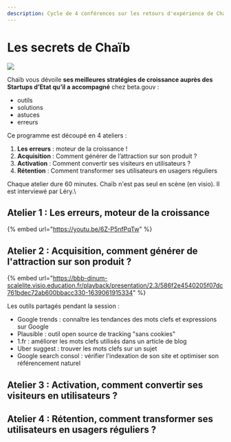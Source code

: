```yaml
---
description: Cycle de 4 conférences sur les retours d'expérience de Chaïb.
---
```


# Les secrets de Chaïb

![](<../../.gitbook/assets/upload\_732b47e6add044ae2e1f58fb6b07e059 (1).png>)

Chaïb vous dévoile **ses meilleures stratégies de croissance auprès des Startups d’Etat qu’il a accompagné** chez beta.gouv :

* outils
* solutions
* astuces
* erreurs

Ce programme est découpé en 4 ateliers :

1. **Les erreurs** : moteur de la croissance !
2. **Acquisition** : Comment générer de l’attraction sur son produit ?
3. **Activation** : Comment convertir ses visiteurs en utilisateurs ?
4. **Rétention** : Comment transformer ses utilisateurs en usagers réguliers

Chaque atelier dure 60 minutes. Chaïb n'est pas seul en scène (en visio). Il est interviewé par Léry.\


## Atelier 1 : Les erreurs, moteur de la croissance

{% embed url="https://youtu.be/6Z-P5nfPqTw" %}

## Atelier 2 : Acquisition, comment générer de l'attraction sur son produit ?

{% embed url="https://bbb-dinum-scalelite.visio.education.fr/playback/presentation/2.3/586f2e4540205f07dc761bdec72ab600bbacc330-1639061915334" %}

Les outils partagés pendant la session :&#x20;

* Google trends : connaître les tendances des mots clefs et expressions sur Google
* Plausible : outil open source de tracking "sans cookies"
* 1.fr : améliorer les mots clefs utilisés dans un article de blog
* Uber suggest : trouver les mots clefs sur un sujet
* Google search consol : vérifier l'indexation de son site et optimiser son référencement naturel

## Atelier 3 : Activation, comment convertir ses visiteurs en utilisateurs ?



## Atelier 4 : Rétention, comment transformer ses utilisateurs en usagers réguliers ?
